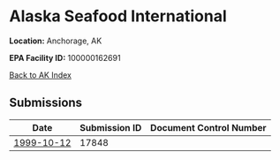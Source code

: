 # Alaska Seafood International

**Location:** Anchorage, AK

**EPA Facility ID:** 100000162691

[Back to AK Index](../../index.md)

## Submissions

| Date | Submission ID | Document Control Number |
|------|--------------|-------------------------|
| [1999-10-12](submissions/17848.md) | 17848 |  |
